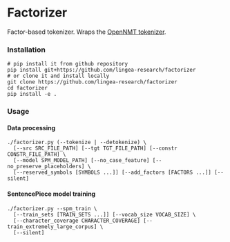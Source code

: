 # Factorizer

Factor-based tokenizer. Wraps the [OpenNMT tokenizer](https://github.com/microsoft/factored-segmenter).

### Installation


```
# pip install it from github repository
pip install git+https://github.com/lingea-research/factorizer
# or clone it and install locally
git clone https://github.com/lingea-research/factorizer
cd factorizer 
pip install -e .
```

### Usage

#### Data processing

```
./factorizer.py (--tokenize | --detokenize) \
  [--src SRC_FILE_PATH] [--tgt TGT_FILE_PATH] [--constr CONSTR_FILE_PATH] \
  [--model SPM_MODEL_PATH] [--no_case_feature] [--no_preserve_placeholders] \
  [--reserved_symbols [SYMBOLS ...]] [--add_factors [FACTORS ...]] [--silent]
```

#### SentencePiece model training

```
./factorizer.py --spm_train \
  [--train_sets [TRAIN_SETS ...]] [--vocab_size VOCAB_SIZE] \
  [--character_coverage CHARACTER_COVERAGE] [--train_extremely_large_corpus] \
  [--silent]
```

